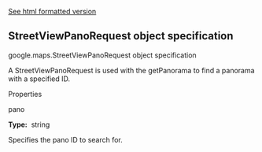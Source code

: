 [See html formatted version](https://huasofoundries.github.io/google-maps-documentation/StreetViewPanoRequest.html)


StreetViewPanoRequest object specification
------------------------------------------

google.maps.StreetViewPanoRequest object specification

A StreetViewPanoRequest is used with the getPanorama to find a panorama with a specified ID.

Properties

pano

**Type:**  string

Specifies the pano ID to search for.